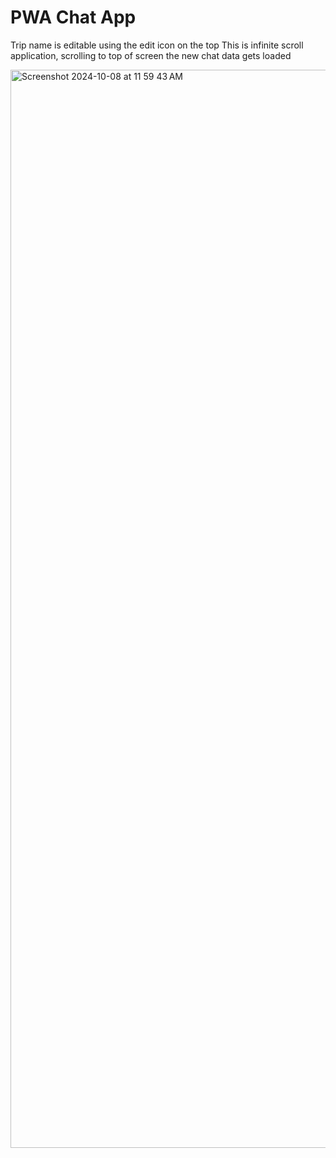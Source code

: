 # PWA Chat App

Trip name is editable using the edit icon on the top
This is infinite scroll application, scrolling to top of screen the new chat data gets loaded

<img width="1725" alt="Screenshot 2024-10-08 at 11 59 43 AM" src="https://github.com/user-attachments/assets/571407e9-ba30-4088-ae00-36dd333974a9">
